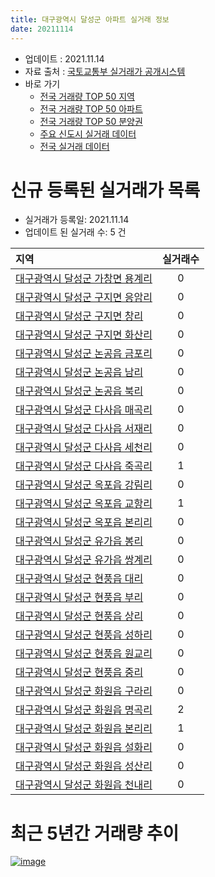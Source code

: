 ```yaml
---
title: 대구광역시 달성군 아파트 실거래 정보
date: 20211114
---
```


* 업데이트 : 2021.11.14
* 자료 출처 : [국토교통부 실거래가 공개시스템](http://rt.molit.go.kr)
* 바로 가기
    * [전국 거래량 TOP 50 지역](https://apt-info.github.io/apt-trade-info/tr)
    * [전국 거래량 TOP 50 아파트](https://apt-info.github.io/apt-trade-info/ta)
    * [전국 거래량 TOP 50 분양권](https://apt-info.github.io/apt-trade-info/tb)
    * [주요 신도시 실거래 데이터](https://apt-info.github.io/apt-trade-info/newtown)
    * [전국 실거래 데이터](https://apt-info.github.io/apt-trade-info/all)



<script async src="https://pagead2.googlesyndication.com/pagead/js/adsbygoogle.js"></script>
<!-- 기본광고 -->
<ins class="adsbygoogle"
     style="display:block"
     data-ad-client="ca-pub-1142216861245946"
     data-ad-slot="4805727019"
     data-ad-format="auto"
     data-full-width-responsive="true"></ins>
<script>
     (adsbygoogle = window.adsbygoogle || []).push({});
</script>


# 신규 등록된 실거래가 목록

* 실거래가 등록일: 2021.11.14
* 업데이트 된 실거래 수: 5 건


|지역|실거래수|
|:---|:---:|
|[대구광역시 달성군 가창면 용계리](https://apt-info.github.io/apt-trade-info/r532)|0|
|[대구광역시 달성군 구지면 응암리](https://apt-info.github.io/apt-trade-info/r3373)|0|
|[대구광역시 달성군 구지면 창리](https://apt-info.github.io/apt-trade-info/r3644)|0|
|[대구광역시 달성군 구지면 화산리](https://apt-info.github.io/apt-trade-info/r3636)|0|
|[대구광역시 달성군 논공읍 금포리](https://apt-info.github.io/apt-trade-info/r3528)|0|
|[대구광역시 달성군 논공읍 남리](https://apt-info.github.io/apt-trade-info/r527)|0|
|[대구광역시 달성군 논공읍 북리](https://apt-info.github.io/apt-trade-info/r528)|0|
|[대구광역시 달성군 다사읍 매곡리](https://apt-info.github.io/apt-trade-info/r531)|0|
|[대구광역시 달성군 다사읍 서재리](https://apt-info.github.io/apt-trade-info/r529)|0|
|[대구광역시 달성군 다사읍 세천리](https://apt-info.github.io/apt-trade-info/r3272)|0|
|[대구광역시 달성군 다사읍 죽곡리](https://apt-info.github.io/apt-trade-info/r530)|1|
|[대구광역시 달성군 옥포읍 강림리](https://apt-info.github.io/apt-trade-info/r3468)|0|
|[대구광역시 달성군 옥포읍 교항리](https://apt-info.github.io/apt-trade-info/r3467)|1|
|[대구광역시 달성군 옥포읍 본리리](https://apt-info.github.io/apt-trade-info/r3469)|0|
|[대구광역시 달성군 유가읍 봉리](https://apt-info.github.io/apt-trade-info/r3323)|0|
|[대구광역시 달성군 유가읍 쌍계리](https://apt-info.github.io/apt-trade-info/r3472)|0|
|[대구광역시 달성군 현풍읍 대리](https://apt-info.github.io/apt-trade-info/r3671)|0|
|[대구광역시 달성군 현풍읍 부리](https://apt-info.github.io/apt-trade-info/r3512)|0|
|[대구광역시 달성군 현풍읍 상리](https://apt-info.github.io/apt-trade-info/r3473)|0|
|[대구광역시 달성군 현풍읍 성하리](https://apt-info.github.io/apt-trade-info/r3511)|0|
|[대구광역시 달성군 현풍읍 원교리](https://apt-info.github.io/apt-trade-info/r3471)|0|
|[대구광역시 달성군 현풍읍 중리](https://apt-info.github.io/apt-trade-info/r3470)|0|
|[대구광역시 달성군 화원읍 구라리](https://apt-info.github.io/apt-trade-info/r523)|0|
|[대구광역시 달성군 화원읍 명곡리](https://apt-info.github.io/apt-trade-info/r525)|2|
|[대구광역시 달성군 화원읍 본리리](https://apt-info.github.io/apt-trade-info/r526)|1|
|[대구광역시 달성군 화원읍 설화리](https://apt-info.github.io/apt-trade-info/r533)|0|
|[대구광역시 달성군 화원읍 성산리](https://apt-info.github.io/apt-trade-info/r524)|0|
|[대구광역시 달성군 화원읍 천내리](https://apt-info.github.io/apt-trade-info/r522)|0|



<script async src="https://pagead2.googlesyndication.com/pagead/js/adsbygoogle.js"></script>
<!-- 기본광고 -->
<ins class="adsbygoogle"
     style="display:block"
     data-ad-client="ca-pub-1142216861245946"
     data-ad-slot="4805727019"
     data-ad-format="auto"
     data-full-width-responsive="true"></ins>
<script>
     (adsbygoogle = window.adsbygoogle || []).push({});
</script>


# 최근 5년간 거래량 추이


<div style="width:100%;">
    <canvas id="deal_progress" height="200"></canvas>
</div>

<script>
new Chart(document.getElementById("deal_progress"), {
    type: 'line',
    data: {
        labels: ['16.01','16.02','16.03','16.04','16.05','16.06','16.07','16.08','16.09','16.10','16.11','16.12','17.01','17.02','17.03','17.04','17.05','17.06','17.07','17.08','17.09','17.10','17.11','17.12','18.01','18.02','18.03','18.04','18.05','18.06','18.07','18.08','18.09','18.10','18.11','18.12','19.01','19.02','19.03','19.04','19.05','19.06','19.07','19.08','19.09','19.10','19.11','19.12','20.01','20.02','20.03','20.04','20.05','20.06','20.07','20.08','20.09','20.10','20.11','20.12','21.01','21.02','21.03','21.04','21.05','21.06','21.07','21.08','21.09','21.10','21.11'],
        datasets: [{
            label: '매매/분양권',
            data: [403,511,655,671,582,596,653,716,887,1203,771,514,467,670,719,635,677,932,889,933,609,496,419,400,372,322,418,287,291,371,242,343,390,384,330,265,260,291,355,275,436,467,548,411,301,504,482,543,385,413,326,378,475,584,655,520,527,674,1211,1424,728,434,461,364,433,361,339,382,334,339,34],
            borderColor: "rgba(66, 133, 243, 1)",
            backgroundColor: "rgba(66, 133, 243, 0.05)",
            borderWidth: 1,
            pointRadius: 0,
            fill: false,
            lineTension: 0
        },{
            label: '전/월세',
            data: [264,256,404,419,263,263,296,368,305,356,287,270,281,364,480,332,551,312,372,388,370,574,409,345,349,277,360,266,390,298,278,319,270,340,281,310,374,340,491,376,606,407,321,246,369,633,363,589,363,304,353,330,712,322,349,337,586,346,323,355,341,286,386,297,360,319,351,320,472,495,145],
            borderColor: "rgba(255, 90, 0, 1)",
            backgroundColor: "rgba(255, 90, 0, 0.05)",
            borderWidth: 1,
            pointRadius: 0,
            fill: false,
            lineTension: 0
        },{
            label: '합계',
            data: [667,767,1059,1090,845,859,949,1084,1192,1559,1058,784,748,1034,1199,967,1228,1244,1261,1321,979,1070,828,745,721,599,778,553,681,669,520,662,660,724,611,575,634,631,846,651,1042,874,869,657,670,1137,845,1132,748,717,679,708,1187,906,1004,857,1113,1020,1534,1779,1069,720,847,661,793,680,690,702,806,834,179],
            borderColor: "rgba(0, 0, 0, 1)",
            backgroundColor: "rgba(0, 0, 0, 0.03)",
            borderWidth: 0.1,
            pointRadius: 0,
            fill: true,
            lineTension: 0
        }
        ]
    },
    options: {
        responsive: true,
        title: {
            display: false
        },
        tooltips: {
            mode: 'index',
            intersect: false
        },
        hover: {
            mode: 'nearest',
            intersect: true
        },
        scales: {
            xAxes: [{
                display: true,
                scaleLabel: {
                    display: true,
                    labelString: '년/월'
                }
            }],
            yAxes: [{
                display: true,
                ticks: {
                    suggestedMin: 0,
                },
                scaleLabel: {
                    display: true,
                    labelString: '실거래 수'
                }
            }]
        }
    }
});

</script>


[![image](https://apt-info.github.io/images/2020-01-03-apt-trade-info/1024x500.png)](https://play.google.com/store/apps/details?id=com.aptinfo.apttradeinfo)

